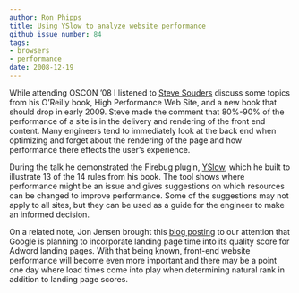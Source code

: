 ```yaml
---
author: Ron Phipps
title: Using YSlow to analyze website performance
github_issue_number: 84
tags:
- browsers
- performance
date: 2008-12-19
---
```


While attending OSCON ’08 I listened to [Steve Souders](http://stevesouders.com/) discuss some topics from his O’Reilly book, High Performance Web Site, and a new book that should drop in early 2009. Steve made the comment that 80%-90% of the performance of a site is in the delivery and rendering of the front end content. Many engineers tend to immediately look at the back end when optimizing and forget about the rendering of the page and how performance there effects the user’s experience.

During the talk he demonstrated the Firebug plugin, [YSlow](http://developer.yahoo.com/yslow/), which he built to illustrate 13 of the 14 rules from his book. The tool shows where performance might be an issue and gives suggestions on which resources can be changed to improve performance. Some of the suggestions may not apply to all sites, but they can be used as a guide for the engineer to make an informed decision.

On a related note, Jon Jensen brought this [blog posting](https://adwords.googleblog.com/2008/03/landing-page-load-time-will-soon-be.html) to our attention that Google is planning to incorporate landing page time into its quality score for Adword landing pages. With that being known, front-end website performance will become even more important and there may be a point one day where load times come into play when determining natural rank in addition to landing page scores.
